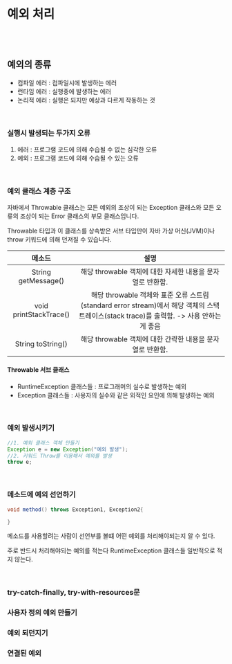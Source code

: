 # 예외 처리

<br/>

<br/>

 ## 예외의 종류

- 컴파일 에러 : 컴파일시에 발생하는 에러 
- 런타임 에러 : 실행중에 발생하는 에러
- 논리적 에러 : 실행은 되지만 예상과 다르게 작동하는 것

<br/>

### 실행시  발생되는 두가지 오류

1. 에러 : 프로그램 코드에 의해 수습될 수 없는 심각한 오류
2. 예외 : 프로그램 코드에 의해 수습될 수 있는 오류

<br/>

### 예외 클래스 계층 구조

자바에서 Throwable 클래스는 모든 예외의 조상이 되는 Exception 클래스와 모든 오류의 조상이 되는 Error 클래스의 부모 클래스입니다.

Throwable 타입과 이 클래스를 상속받은 서브 타입만이 자바 가상 머신(JVM)이나 throw 키워드에 의해 던져질 수 있습니다.

|         메소드         |                             설명                             |
| :--------------------: | :----------------------------------------------------------: |
|  String getMessage()   |  해당 throwable 객체에 대한 자세한 내용을 문자열로 반환함.   |
| void printStackTrace() | 해당 throwable 객체와 표준 오류 스트림(standard error stream)에서 해당 객체의 스택 트레이스(stack trace)를 출력함. -> 사용 안하는게 좋음 |
|   String toString()    |  해당 throwable 객체에 대한 간략한 내용을 문자열로 반환함.   |

#### Throwable 서브 클래스

- RuntimeException 클래스들 : 프로그래머의 실수로 발생하는 예외
- Exception 클래스들 : 사용자의 실수와 같은 외적인 요인에 의해 발생하는 예외

<br/>

### 예외 발생시키기

```java
//1. 예외 클래스 객체 만들기
Exception e = new Exception("예외 발생");
//2. 키워드 Throw를 이용해서 예외를 발생
throw e;
```

<br/>

### 메소드에 예외 선언하기 

```java
void method() throws Exception1, Exception2{

}
```

메소드를 사용할려는 사람이 선언부를 볼떄 어떤 예외를 처리해야되는지 알 수 있다.

주로 반드시 처리해야되는 예외를 적는다 RuntimeException 클래스들 일반적으로 적지 않는다.

<br/>

###  try-catch-finally, try-with-resources문

### 사용자 정의 예외 만들기

### 예외 되던지기

### 연결된 예외

